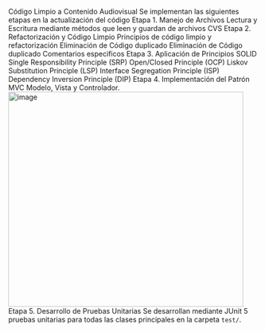 Código Limpio a Contenido Audiovisual
Se implementan las siguientes etapas en la actualización del código
Etapa 1. Manejo de Archivos
  Lectura y Escritura mediante métodos que leen y guardan de archivos CVS
Etapa 2. Refactorización y Código Limpio
  Principios de código limpio y refactorización
  Eliminación de Código duplicado
  Eliminación de Código duplicado
  Comentarios especificos
Etapa 3. Aplicación de Principios SOLID
  Single Responsibility Principle (SRP)
  Open/Closed Principle (OCP)
  Liskov Substitution Principle (LSP)
  Interface Segregation Principle (ISP)
  Dependency Inversion Principle (DIP)
Etapa 4. Implementación del Patrón MVC Modelo, Vista y Controlador.
<img width="472" height="432" alt="image" src="https://github.com/user-attachments/assets/302494db-617a-4541-a111-fdc7aa3c837f" />
Etapa 5. Desarrollo de Pruebas Unitarias
  Se desarrollan mediante JUnit 5 pruebas unitarias para todas las clases principales en la carpeta `test/`.
